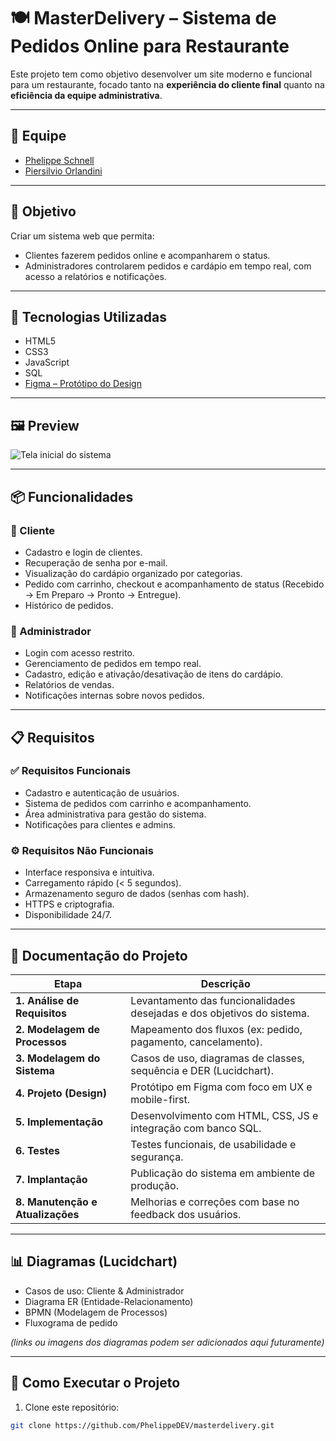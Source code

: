 # 🍽️ MasterDelivery – Sistema de Pedidos Online para Restaurante

Este projeto tem como objetivo desenvolver um site moderno e funcional para um restaurante, focado tanto na **experiência do cliente final** quanto na **eficiência da equipe administrativa**. 

---

## 👥 Equipe

- [Phelippe Schnell](https://github.com/PhelippeDEV)
- [Piersilvio Orlandini](https://github.com/orlandini01)

---

## 🎯 Objetivo

Criar um sistema web que permita:
- Clientes fazerem pedidos online e acompanharem o status.
- Administradores controlarem pedidos e cardápio em tempo real, com acesso a relatórios e notificações.

---

## 🚀 Tecnologias Utilizadas

- HTML5
- CSS3
- JavaScript
- SQL
- [Figma – Protótipo do Design](https://www.figma.com/design/56K11M68eiZdzWuFTbcZ6T/Untitled?node-id=0-1&p=f&t=Vhc1KDPAIPepeReh-0)

---

## 🖼️ Preview

![Tela inicial do sistema](../assets/images/preview.png)

---

## 📦 Funcionalidades

### 👤 Cliente
- Cadastro e login de clientes.
- Recuperação de senha por e-mail.
- Visualização do cardápio organizado por categorias.
- Pedido com carrinho, checkout e acompanhamento de status (Recebido → Em Preparo → Pronto → Entregue).
- Histórico de pedidos.

### 🔐 Administrador
- Login com acesso restrito.
- Gerenciamento de pedidos em tempo real.
- Cadastro, edição e ativação/desativação de itens do cardápio.
- Relatórios de vendas.
- Notificações internas sobre novos pedidos.

---

## 📋 Requisitos

### ✅ Requisitos Funcionais
- Cadastro e autenticação de usuários.
- Sistema de pedidos com carrinho e acompanhamento.
- Área administrativa para gestão do sistema.
- Notificações para clientes e admins.

### ⚙️ Requisitos Não Funcionais
- Interface responsiva e intuitiva.
- Carregamento rápido (< 5 segundos).
- Armazenamento seguro de dados (senhas com hash).
- HTTPS e criptografia.
- Disponibilidade 24/7.

---

## 🧠 Documentação do Projeto

| Etapa                     | Descrição |
|--------------------------|-----------|
| **1. Análise de Requisitos**     | Levantamento das funcionalidades desejadas e dos objetivos do sistema. |
| **2. Modelagem de Processos**    | Mapeamento dos fluxos (ex: pedido, pagamento, cancelamento). |
| **3. Modelagem do Sistema**      | Casos de uso, diagramas de classes, sequência e DER (Lucidchart). |
| **4. Projeto (Design)**          | Protótipo em Figma com foco em UX e mobile-first. |
| **5. Implementação**             | Desenvolvimento com HTML, CSS, JS e integração com banco SQL. |
| **6. Testes**                    | Testes funcionais, de usabilidade e segurança. |
| **7. Implantação**               | Publicação do sistema em ambiente de produção. |
| **8. Manutenção e Atualizações** | Melhorias e correções com base no feedback dos usuários. |

---

## 📊 Diagramas (Lucidchart)

- Casos de uso: Cliente & Administrador
- Diagrama ER (Entidade-Relacionamento)
- BPMN (Modelagem de Processos)
- Fluxograma de pedido

*(links ou imagens dos diagramas podem ser adicionados aqui futuramente)*

---

## 📌 Como Executar o Projeto

1. Clone este repositório:
```bash
git clone https://github.com/PhelippeDEV/masterdelivery.git
